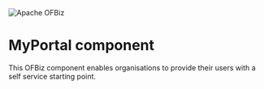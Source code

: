 <img src="https://s.apache.org/erwn1" alt="Apache OFBiz" />

# MyPortal component
This OFBiz component enables organisations to provide their users with a self service starting point.
